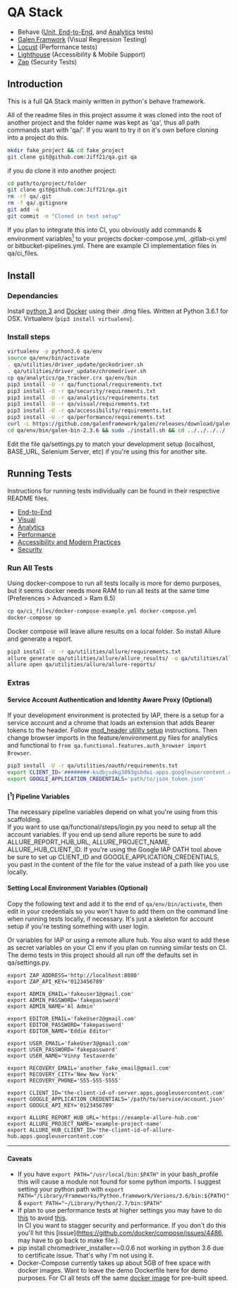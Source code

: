 # QA Stack

* Behave ([Unit, End-to-End](/functional), and [Analytics](/analytics) tests)
* [Galen Framwork](/visual) (Visual Regression Testing)
* [Locust](/performance) (Performance tests)
* [Lighthouse](/accessibility) (Accessibility & Mobile Support)
* [Zap](/security) (Security Tests)


## Introduction

This is a full QA Stack mainly written in python's behave framework.

All of the readme files in this project assume it was cloned into the root of
another project and the folder name was kept as 'qa', thus all path commands
start with 'qa/'. If you want to try it on it's own before cloning into a
project do this.

```bash
mkdir fake_project && cd fake_project
git clone git@github.com:Jiff21/qa.git qa
```

if you do clone it into another project:

```bash
cd path/to/project/folder
git clone git@github.com:Jiff21/qa.git
rm -rf qa/.git
rm -f qa/.gitignore
git add -A
git commit -m "Cloned in test setup"
```

If you plan to integrate this into CI, you obviously add commands & environment
variables[<sup>1</sup>](#1-pipeline-variables) to your projects
docker-compose.yml, .gitlab-ci.yml or bitbucket-pipelines.yml. There are example
CI implementation files in qa/ci_files.


## Install

### Dependancies

Install [python 3](https://www.python.org/downloads/) and
[Docker](https://store.docker.com/editions/community/docker-ce-desktop-mac)
using their .dmg files. Written at Python 3.6.1 for OSX. Virtualenv (`pip3 install virtualenv`).

### Install steps

```bash
virtualenv -p python3.6 qa/env
source qa/env/bin/activate
. qa/utilities/driver_update/geckodriver.sh
. qa/utilities/driver_update/chromedriver.sh
cp qa/analytics/ga_tracker.crx qa/env/bin
pip3 install -U -r qa/functional/requirements.txt
pip3 install -U -r qa/security/requirements.txt
pip3 install -U -r qa/analytics/requirements.txt
pip3 install -U -r qa/visual/requirements.txt
pip3 install -U -r qa/accessibility/requirements.txt
pip3 install -U -r qa/performance/requirements.txt
curl -L https://github.com/galenframework/galen/releases/download/galen-2.3.6/galen-bin-2.3.6.zip | tar xy -C qa/env/bin/
cd qa/env/bin/galen-bin-2.3.6 && sudo ./install.sh && cd ../../../../
```

Edit the file qa/settings.py to match your development setup (localhost,
BASE_URL, Selenium Server, etc) if you're using this for another site.


## Running Tests

Instructions for running tests individually can be found in their respective README files.

* [End-to-End](/functional#running-tests)
* [Visual](/visual#running-tests)
* [Analytics](/analytics#running-tests)
* [Performance](/performance#running-tests)
* [Accessibility and Modern Practices](/accessibility#running-tests)
* [Security](/security#running-tests)

### Run All Tests

Using docker-compose to run all tests locally is more for demo purposes, but
it seems docker needs more RAM to run all tests at the same time (Preferences >
Advanced > Ram 6.5)

```bash
cp qa/ci_files/docker-compose-example.yml docker-compose.yml
docker-compose up
```

Docker compose will leave allure results on a local folder. So install Allure
and generate a report.

```bash
pip3 install -U -r qa/utilities/allure/requirements.txt
allure generate qa/utilities/allure/allure_results/ -o qa/utilities/allure/allure-reports/ --clean
allure open qa/utilities/allure/allure-reports/
```


### Extras

#### Service Account Authentication and Identity Aware Proxy (Optional)
If your development environment is protected by IAP, there is a setup for a service account
and a chrome that loads an extension that adds Bearer tokens to the header. Follow
[mod_header utility setup](utilities/oauth) instructions. Then change browser imports in
the feature/environment.py files for analytics and functional to
```from qa.functional.features.auth_browser import Browser```.

```bash
pip3 install -U -r qa/utilities/oauth/requirements.txt
export CLIENT_ID='########-ksdbjsdkg3893gsbdoi-apps.googleusercontent.com'
export GOOGLE_APPLICATION_CREDENTIALS='path/to/json_token.json'
```

#### [<sup>1</sup>] Pipeline Variables

The necessary pipeline variables depend on what you're using from this scaffolding.  
If you want to use qa/functional/steps/login.py you need to setup all the account variables.
If you end up send allure reports be sure to add ALLURE_REPORT_HUB_URL, ALLURE_PROJECT_NAME,
ALLURE_HUB_CLIENT_ID. If you're using the Google IAP OATH tool above be sure to set up
CLIENT_ID and GOOGLE_APPLICATION_CREDENTIALS, you past in the content of the file for the
value instead of a path like you use locally.

#### Setting Local Environment Variables (Optional)

Copy the following text and add it to the end of ```qa/env/bin/activate```, then
edit in your credentials so you won't have to add them on the command line when
running tests locally, if necessary. It's just a skeleton for account setup if
you're testing something with user login.

Or variables for IAP or using a remote allure hub. You also want to add these
as secret variables on your CI env if you plan on running similar tests on CI.
The demo tests in this project should all run off the defaults set in
qa/settings.py.

```shell
export ZAP_ADDRESS='http://localhost:8080'
export ZAP_API_KEY='0123456789'

export ADMIN_EMAIL='fakeuser1@gmail.com'
export ADMIN_PASSWORD='fakepassword'
export ADMIN_NAME='Al Admin'

export EDITOR_EMAIL='fakeUser2@gmail.com'
export EDITOR_PASSWORD='fakepassword'
export EDITOR_NAME='Eddie Editor'

export USER_EMAIL='fakeUser3@gmail.com'
export USER_PASSWORD='fakepassword'
export USER_NAME='Vinny Testaverde'

export RECOVERY_EMAIL='another_fake_email@gmail.com'
export RECOVERY_CITY='New New York'
export RECOVERY_PHONE='555-555-5555'

export CLIENT_ID='the-client-id-of-server.apps.googleusercontent.com'
export GOOGLE_APPLICATION_CREDENTIALS='/path/to/service/account.json'
export GOOGLE_API_KEY='0123456789'

export ALLURE_REPORT_HUB_URL='https://example-allure-hub.com'
export ALLURE_PROJECT_NAME='example-project-name'
export ALLURE_HUB_CLIENT_ID='the-client-id-of-allure-hub.apps.googleusercontent.com'

```


---

#### Caveats

* If you have `export PATH="/usr/local/bin:$PATH"` in your bash_profile this
will cause a module not found for some python imports. I suggest setting your
python path with
  `export PATH="/Library/Frameworks/Python.framework/Verions/3.6/bin:${PATH}"` &
  `export PATH="~/Library/Python/2.7/bin:$PATH"`
* If plan to use performance tests at higher settings you may have to do [this](https://github.com/docker/for-mac/issues/1009) to avoid [this](https://github.com/docker/for-mac/issues/1374).  
In CI you want to stagger security and performance. If you don't do this you'll hit this
[issue](https://github.com/docker/compose/issues/4486, may have to go back to make file.).
* pip install chromedriver_installer==0.0.6 not working in python 3.6 due to certificate issue.
  That's why I'm not using it.
* Docker-Compose currently takes up about 5GB of free space with docker images. Want to leave the demo Dockerfile here for demo purposes. For CI all tests off the same
  [docker image](https://hub.docker.com/r/jiffcampbell/qa_baglz/) for pre-built speed.
